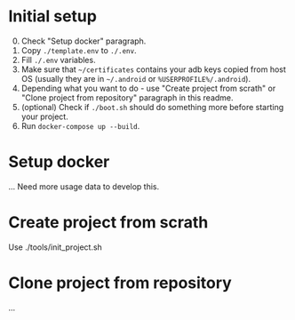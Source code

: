 # Initial setup

0. Check "Setup docker" paragraph.
1. Copy `./template.env` to `./.env`.
2. Fill `./.env` variables.
3. Make sure that `~/certificates` contains your adb keys copied from host OS (usually they are in `~/.android` or `%USERPROFILE%/.android`).
4. Depending what you want to do - use "Create project from scrath" or "Clone project from repository" paragraph in this readme.
5. (optional) Check if `./boot.sh` should do something more before starting your project.
6. Run `docker-compose up --build`.

# Setup docker

... Need more usage data to develop this.

# Create project from scrath

Use ./tools/init_project.sh

# Clone project from repository

...

# 